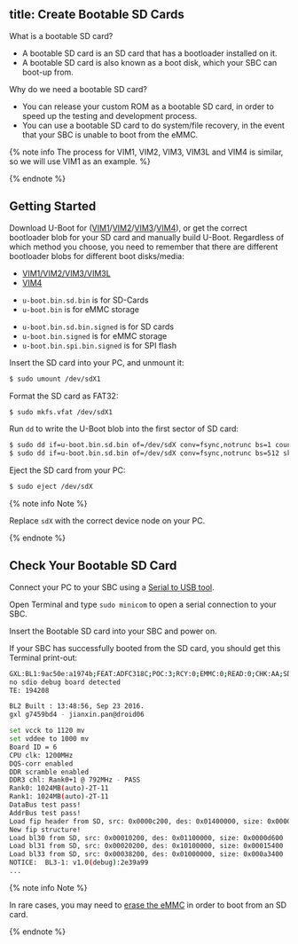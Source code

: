 title: Create Bootable SD Cards
---

What is a bootable SD card?

* A bootable SD card is an SD card that has a bootloader installed on it.
* A bootable SD card is also known as a boot disk, which your SBC can boot-up from.

Why do we need a bootable SD card?

* You can release your custom ROM as a bootable SD card, in order to speed up the testing and development process.
* You can use a bootable SD card to do system/file recovery, in the event that your SBC is unable to boot from the eMMC.

{% note info The process for VIM1, VIM2, VIM3, VIM3L and VIM4 is similar, so we will use VIM1 as an example. %}

{% endnote %}

## Getting Started
Download U-Boot for ([VIM1](https://dl.khadas.com/Firmware/VIM1/U-boot/)/[VIM2](https://dl.khadas.com/Firmware/VIM2/U-boot/)/[VIM3](https://dl.khadas.com/Firmware/VIM3/U-boot/)/[VIM4](https://dl.khadas.com/Firmware/VIM4/U-boot/)), or get the correct bootloader blob for your SD card and manually build U-Boot. Regardless of which method you choose, you need to remember that there are different bootloader blobs for different boot disks/media:

<ul class="nav nav-tabs" id="myTab" role="tablist">
  <li class="nav-item" role="presentation">
    <a class="nav-link active" id="vim123-tab" data-toggle="tab" href="#vim123" role="tab" aria-controls="vim123" aria-selected="true">VIM1/VIM2/VIM3/VIM3L</a>
  </li>
  <li class="nav-item" role="presentation">
    <a class="nav-link" id="vim4-tab" data-toggle="tab" href="#vim4" role="tab" aria-controls="vim4" aria-selected="false">VIM4</a>
  </li>
</ul>
<div class="tab-content" id="myTabContent">
<div class="tab-pane fade show active" id="vim123" role="tabpanel" aria-labelledby="vim123-tab">


* `u-boot.bin.sd.bin` is for SD-Cards
* `u-boot.bin` is for eMMC storage

</div>
<div class="tab-pane fade show" id="vim4" role="tabpanel" aria-labelledby="vim4-tab">

* `u-boot.bin.sd.bin.signed` is for SD cards
* `u-boot.bin.signed` is for eMMC storage
* `u-boot.bin.spi.bin.signed` is for SPI flash

</div>
</div>

Insert the SD card into your PC, and unmount it:

```bash
$ sudo umount /dev/sdX1
```

Format the SD card as FAT32:

```bash
$ sudo mkfs.vfat /dev/sdX1
```

Run `dd` to write the U-Boot blob into the first sector of SD card:
```bash
$ sudo dd if=u-boot.bin.sd.bin of=/dev/sdX conv=fsync,notrunc bs=1 count=444
$ sudo dd if=u-boot.bin.sd.bin of=/dev/sdX conv=fsync,notrunc bs=512 skip=1 seek=1
```

Eject the SD card from your PC:
```bash
$ sudo eject /dev/sdX
```

{% note info Note %}

Replace `sdX` with the correct device node on your PC.

{% endnote %}

## Check Your Bootable SD Card

Connect your PC to your SBC using a [Serial to USB tool](SetupSerialTool.html).

Open Terminal and type `sudo minicom` to open a serial connection to your SBC.

Insert the Bootable SD card into your SBC and power on. 

If your SBC has successfully booted from the SD card, you should get this Terminal print-out:

```bash
GXL:BL1:9ac50e:a1974b;FEAT:ADFC318C;POC:3;RCY:0;EMMC:0;READ:0;CHK:AA;SD:0;READ:0;0.0;CHK:0;
no sdio debug board detected 
TE: 194208

BL2 Built : 13:48:56, Sep 23 2016. 
gxl g7459bd4 - jianxin.pan@droid06

set vcck to 1120 mv
set vddee to 1000 mv
Board ID = 6
CPU clk: 1200MHz
DQS-corr enabled
DDR scramble enabled
DDR3 chl: Rank0+1 @ 792MHz - PASS
Rank0: 1024MB(auto)-2T-11
Rank1: 1024MB(auto)-2T-11
DataBus test pass!
AddrBus test pass!
Load fip header from SD, src: 0x0000c200, des: 0x01400000, size: 0x00004000
New fip structure!
Load bl30 from SD, src: 0x00010200, des: 0x01100000, size: 0x0000d600
Load bl31 from SD, src: 0x00020200, des: 0x10100000, size: 0x00015400
Load bl33 from SD, src: 0x00038200, des: 0x01000000, size: 0x000a3400
NOTICE:  BL3-1: v1.0(debug):2e39a99
...

```

{% note info Note %}

In rare cases, you may need to [erase the eMMC](erase_emmc.html) in order to boot from an SD card.

{% endnote %}
